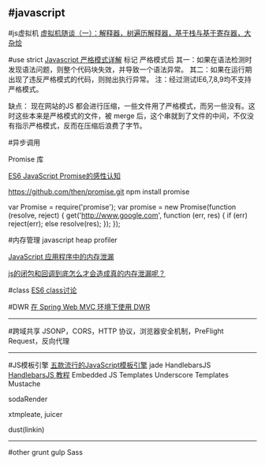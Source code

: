 #javascript
---
#js虚拟机
[虚拟机随谈（一）：解释器，树遍历解释器，基于栈与基于寄存器，大杂烩](http://rednaxelafx.iteye.com/blog/492667)




#use strict
[Javascript 严格模式详解](http://www.ruanyifeng.com/blog/2013/01/javascript_strict_mode.html)
标记 严格模式后
其一：如果在语法检测时发现语法问题，则整个代码块失效，并导致一个语法异常。
其二：如果在运行期出现了违反严格模式的代码，则抛出执行异常。
注：经过测试IE6,7,8,9均不支持严格模式。

缺点：
现在网站的JS 都会进行压缩，一些文件用了严格模式，而另一些没有。这时这些本来是严格模式的文件，被 merge 后，这个串就到了文件的中间，不仅没有指示严格模式，反而在压缩后浪费了字节。













#异步调用

Promise 库

[ES6 JavaScript Promise的感性认知](http://www.zhangxinxu.com/wordpress/2014/02/es6-javascript-promise-%E6%84%9F%E6%80%A7%E8%AE%A4%E7%9F%A5/)


https://github.com/then/promise.git
npm install promise
<script src="https://www.promisejs.org/polyfills/promise-6.1.0.js"></script>
<script src="https://cdnjs.cloudflare.com/ajax/libs/es5-shim/3.4.0/es5-shim.min.js"></script>
var Promise = require('promise');
var promise = new Promise(function (resolve, reject) {
  get('http://www.google.com', function (err, res) {
    if (err) reject(err);
    else resolve(res);
  });
});


#内存管理
javascript heap profiler

[JavaScript 应用程序中的内存泄漏](http://www.ibm.com/developerworks/cn/web/wa-jsmemory/)

[js的闭包和回调到底怎么才会造成真的内存泄漏呢？](http://segmentfault.com/q/1010000000414875)

#class
[ES6 class讨论](http://www.zhihu.com/question/34568340)



#DWR
[在 Spring Web MVC 环境下使用 DWR](http://www.ibm.com/developerworks/cn/java/j-lo-springdwr/)



---
#跨域共享
JSONP，CORS，HTTP 协议，浏览器安全机制，PreFlight Request，反向代理



---
#JS模板引擎
[五款流行的JavaScript模板引擎](http://www.csdn.net/article/2013-09-16/2816951-top-five-javascript-templating-engines)
jade
HandlebarsJS
[HandlebarsJS 教程](http://www.cnblogs.com/iyangyuan/archive/2013/12/12/3471227.html)
Embedded JS Templates
Underscore Templates
Mustache

sodaRender

xtmpleate, juicer

dust(linkin)


---
#other
grunt gulp
Sass 


